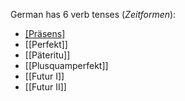 German has 6 verb tenses (*Zeitformen*): 

* [[Präsens]](Present)
* [[Perfekt]]
* [[Päteritu]]
* [[Plusquamperfekt]]
* [[Futur I]]
* [[Futur II]]

